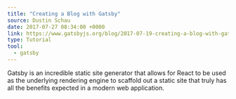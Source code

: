 ```yaml
---
title: "Creating a Blog with Gatsby"
source: Dustin Schau
date: 2017-07-27 08:34:00 +0000
link: https://www.gatsbyjs.org/blog/2017-07-19-creating-a-blog-with-gatsby/
type: Tutorial
tool:
  - gatsby
---
```

Gatsby is an incredible static site generator that allows for React to be used as the underlying rendering engine to scaffold out a static site that truly has all the benefits expected in a modern web application.

